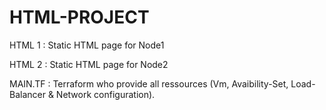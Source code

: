 # HTML-PROJECT

HTML 1 : Static HTML page for Node1

HTML 2 : Static HTML page for Node2

MAIN.TF : Terraform who provide all ressources (Vm, Avaibility-Set, Load-Balancer & Network configuration).
